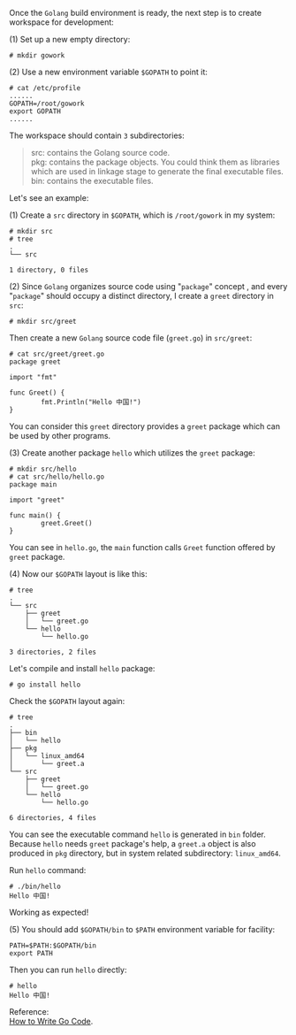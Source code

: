 Once the `Golang` build environment is ready, the next step is to create workspace for development:  

(1) Set up a new empty directory:  

	# mkdir gowork

(2) Use a new environment variable `$GOPATH` to point it:  
	
	# cat /etc/profile
	......
	GOPATH=/root/gowork
	export GOPATH
	...... 

The workspace should contain `3` subdirectories:  

>src: contains the Golang source code.  
>pkg: contains the package objects. You could think them as libraries which are used in linkage stage to generate the final executable files.  
>bin: contains the executable files. 

Let's see an example:

(1) Create a `src` directory in `$GOPATH`, which is `/root/gowork` in my system:  
 
	# mkdir src
	# tree
	.
	└── src
	
	1 directory, 0 files

(2) Since `Golang` organizes source code using "`package`" concept , and every "`package`" should occupy a distinct directory, I create a `greet` directory in `src`:  

	# mkdir src/greet

Then create a new `Golang` source code file (`greet.go`) in `src/greet`:  

	# cat src/greet/greet.go
	package greet
	
	import "fmt"
	
	func Greet() {
	        fmt.Println("Hello 中国!")
	}

You can consider this `greet` directory provides a `greet` package which can be used by other programs.  
 
(3) Create another package `hello` which utilizes the `greet` package:  

	# mkdir src/hello
	# cat src/hello/hello.go
	package main
	
	import "greet"
	
	func main() {
	        greet.Greet()
	}

You can see in `hello.go`, the `main` function calls `Greet` function offered by `greet` package.  

(4) Now our `$GOPATH` layout is like this:  

	# tree
	.
	└── src
	    ├── greet
	    │   └── greet.go
	    └── hello
	        └── hello.go
	
	3 directories, 2 files

Let's compile and install `hello` package:  

	# go install hello

Check the `$GOPATH` layout again:  

	# tree
	.
	├── bin
	│   └── hello
	├── pkg
	│   └── linux_amd64
	│       └── greet.a
	└── src
	    ├── greet
	    │   └── greet.go
	    └── hello
	        └── hello.go
	
	6 directories, 4 files

You can see the executable command `hello` is generated in `bin` folder. Because `hello` needs `greet` package's help, a `greet.a` object is also produced in `pkg` directory, but in system related subdirectory: `linux_amd64`.  

Run `hello` command:  

	# ./bin/hello
	Hello 中国!

Working as expected!

(5) You should add `$GOPATH/bin` to `$PATH` environment variable for facility:  

	PATH=$PATH:$GOPATH/bin
	export PATH

Then you can run `hello` directly:  

	# hello
	Hello 中国!

Reference:  
[How to Write Go Code](https://golang.org/doc/code.html).
